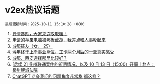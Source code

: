 # v2ex热议话题

`最后更新时间：2025-10-11 15:10:28 +0800`

1. [行情暴跌，大家来这取取暖！](https://www.v2ex.com/t/1164449)
1. [申请的苹果电脑被老板截胡，我差点和人事吵起来](https://www.v2ex.com/t/1164285)
1. [成都征友（女， 29）](https://www.v2ex.com/t/1164393)
1. [今年终于上岸事业单位，工作两个月后的一些真实感受](https://www.v2ex.com/t/1164420)
1. [成都、西安选择那里比较好？](https://www.v2ex.com/t/1164189)
1. [[后续 2] 泉州联通案件的近期情况，以及 10 月 13 日（15:00）开庭｜地点：泉州鲤城法院](https://www.v2ex.com/t/1164270)
1. [ChatGPT
老夸我问的问题角度非常棒,都这样？](https://www.v2ex.com/t/1164222)

